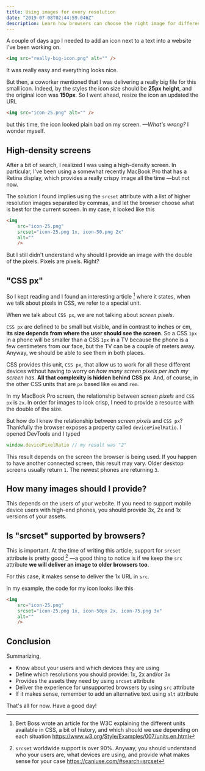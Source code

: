 ```yaml
---
title: Using images for every resolution
date: "2019-07-08T02:44:59.046Z"
description: Learn how browsers can choose the right image for different screen resolutions
---
```


A couple of days ago I needed to add an icon next to a text into a website I've been working on.

```html
<img src="really-big-icon.png" alt="" />
```

It was really easy and everything looks nice.

But then, a coworker mentioned that I was delivering a really big file for this small icon. Indeed, by the styles the icon size should be **25px height**, and the original icon was **150px**. So I went ahead, resize the icon an updated the URL

```html
<img src="icon-25.png" alt="" />
```

but this time, the icon looked plain bad on my screen. _—What's wrong?_ I wonder myself.

## High-density screens

After a bit of search, I realized I was using a high-density screen. In particular, I've been using a somewhat recently MacBook Pro that has a Retina display, which provides a really crispy image all the time —but not now.

The solution I found implies using the `srcset` attribute with a list of higher resolution images separated by commas, and let the browser choose what is best for the current screen. In my case, it looked like this

```html
<img
    src="icon-25.png"
    srcset="icon-25.png 1x, icon-50.png 2x"
    alt=""
    />
```

But I still didn't understand why should I provide an image with the double of the pixels. Pixels are pixels. Right?

## "CSS px"

So I kept reading and I found an interesting article [^1] where it states, when we talk about pixels in CSS, we refer to a special unit.

When we talk about `CSS px`, we are not talking about _screen pixels_.

`CSS px` are defined to be small but visible, and in contrast to inches or cm, **its size depends from where the user should see the screen**. So a CSS `1px` in a phone will be smaller than a CSS `1px` in a TV because the phone is a few centimeters from our face, but the TV can be a couple of meters away. Anyway, we should be able to see them in both places.

CSS provides this unit, `CSS px`, that allow us to work for all these different devices without having to worry on _how many screen pixels per inch my screen has_. **All that complexity is hidden behind CSS px**. And, of course, in the other CSS units that are `px` based like `em` and `rem`.

In my MacBook Pro screen, the relationship between _screen pixels_ and `CSS px` is `2x`. In order for images to look crisp, I need to provide a resource with the double of the size.

But how do I knew the relationship between _screen pixels_ and `CSS px`? Thankfully the browser exposes a property called `devicePixelRatio`. I opened DevTools and I typed

```javascript
window.devicePixelRatio // my result was "2"
```

This result depends on the screen the browser is being used. If you happen to have another connected screen, this result may vary. Older desktop screens usually return `1`. The newest phones are returning `3`.

## How many images should I provide?

This depends on the users of your website. If you need to support mobile device users with high-end phones, you should provide 3x, 2x and 1x versions of your assets.

## Is "srcset" supported by browsers?

This is important. At the time of writing this article, support for `srcset` attribute is pretty good [^2] —a good thing to notice is if we keep the `src` attribute **we will deliver an image to older browsers too**.

For this case, it makes sense to deliver the 1x URL in `src`. 

In my example, the code for my icon looks like this

```html
<img
    src="icon-25.png"
    srcset="icon-25.png 1x, icon-50px 2x, icon-75.png 3x"
    alt=""
    />
```

## Conclusion

Summarizing,

- Know about your users and which devices they are using
- Define which resolutions you should provide: 1x, 2x and/or 3x
- Provides the assets they need by using `srcset` attribute
- Deliver the experience for unsupported browsers by using `src` attribute
- If it makes sense, remember to add an alternative text using `alt` attribute

That's all for now. Have a good day!

[^1]: Bert Boss wrote an article for the W3C explaining the different units available in CSS, a bit of history, and which should we use depending on each situation https://www.w3.org/Style/Examples/007/units.en.html
[^2]: `srcset` worldwide support is over 90%. Anyway, you should understand who your users are, what devices are using, and provide what makes sense for your case https://caniuse.com/#search=srcset
